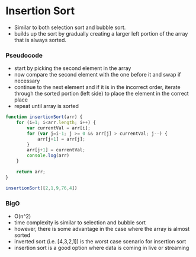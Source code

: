 # Insertion Sort

- Similar to both selection sort and bubble sort.
- builds up the sort by gradually creating a larger left portion of the array that is always sorted.

### Pseudocode

- start by picking the second element in the array
- now compare the second element with the one before it and swap if necessary
- continue to the next element and if it is in the incorrect order, iterate through the sorted portion (left side) to place the element in the correct place
- repeat until array is sorted

```javascript
function insertionSort(arr) {
    for (i=1; i<arr.length; i++) {
        var currentVal = arr[i];
        for (var j=i-1; j >= 0 && arr[j] > currentVal; j--) {
            arr[j+1] = arr[j];
        }
        arr[j+1] = currentVal;
        console.log(arr)
    }

    return arr;
}

insertionSort([2,1,9,76,4])
```

### BigO
- O(n^2)
- time complexity is similar to selection and bubble sort
- however, there is some advantage in the case where the array is almost sorted
- inverted sort (i.e. [4,3,2,1]) is the worst case scenario for insertion sort
- insertion sort is a good option where data is coming in live or streaming